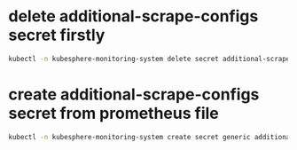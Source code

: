 # delete additional-scrape-configs secret firstly

```bash
kubectl -n kubesphere-monitoring-system delete secret additional-scrape-configs
```

# create additional-scrape-configs secret from prometheus file

```bash
kubectl -n kubesphere-monitoring-system create secret generic additional-scrape-configs --from-file=prometheus-additional.yaml
```

